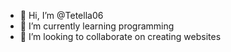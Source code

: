 - 👋 Hi, I’m @Tetella06
- 🌱 I’m currently learning programming 
- 💞️ I’m looking to collaborate on creating websites


<!---
Tetella06/Tetella06 is a ✨ special ✨ repository because its `README.md` (this file) appears on your GitHub profile.
You can click the Preview link to take a look at your changes.
--->

